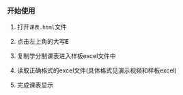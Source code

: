 ### 开始使用

1. 打开`课表.html`文件

2. 点击左上角的大写**E**

3. 复制学分制课表进入样板excel文件中

4. 读取正确格式的excel文件(具体格式见演示视频和样板excel)

5. 完成课表显示